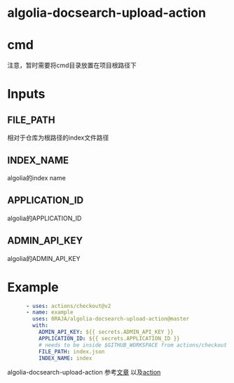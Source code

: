 # algolia-docsearch-upload-action
# cmd
注意，暂时需要将cmd目录放置在项目根路径下
# Inputs
## FILE_PATH
相对于仓库为根路径的index文件路径
## INDEX_NAME
algolia的index name
## APPLICATION_ID
algolia的APPLICATION_ID
## ADMIN_API_KEY
algolia的ADMIN_API_KEY

# Example

```yml
      - uses: actions/checkout@v2
      - name: example
        uses: 0RAJA/algolia-docsearch-upload-action@master
        with:
          ADMIN_API_KEY: ${{ secrets.ADMIN_API_KEY }}
          APPLICATION_ID: ${{ secrets.APPLICATION_ID }}
          # needs to be inside $GITHUB_WORKSPACE from actions/checkout step
          FILE_PATH: index.json
          INDEX_NAME: index
```

algolia-docsearch-upload-action
参考<a href="https://www.freecodecamp.org/chinese/news/upload-algolia-index-with-github-action-build-by-myself/">文章</a>
以及<a href="https://github.com/darrenjennings/algolia-docsearch-action">action</a>